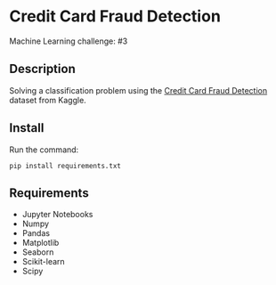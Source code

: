 # Credit Card Fraud Detection

Machine Learning challenge: #3

## Description

Solving a classification problem using the [Credit Card Fraud Detection](https://www.kaggle.com/datasets/mlg-ulb/creditcardfraud?select=creditcard.csv) dataset from Kaggle.

## Install

Run the command:

`pip install requirements.txt`

## Requirements

- Jupyter Notebooks
- Numpy
- Pandas
- Matplotlib
- Seaborn
- Scikit-learn
- Scipy
